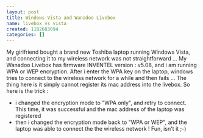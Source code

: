 ```yaml
---
layout: post
title: Windows Vista and Wanadoo Livebox
name: livebox vs vista
created: 1182683094
categories: []
---
```

My girlfriend bought a brand new Toshiba laptop running Windows Vista, and connecting it to my wireless network was not straightforward ...<!--break-->
My Wanadoo Livebox has firmware INVENTEL version : v5.08, and i am running WPA or WEP encryption.
After i enter the WPA key on the laptop, windows tries to connect to the wireless network for a while and then fails ... The thing here is it simply cannot register its mac address into the livebox. So here is the trick :
- i changed the encryption mode to "WPA only", and retry to connect. This time, it was successful and the mac address of the laptop was registered
- then i changed the encryption mode back to "WPA or WEP", and the laptop was able to connect the the wireless network !
Fun, isn't it ;-)
